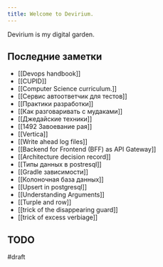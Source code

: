 ```yaml
---
title: Welcome to Devirium.
---
```


Devirium is my digital garden.

## Последние заметки
- [[Devops handbook]]
- [[CUPID]]
- [[Computer Science curriculum.]]
- [[Сервис автоответчик для тестов]]
- [[Практики разработки]]
- [[Как разговаривать с мудаками]]
- [[Джедайские техники]]
- [[1492 Завоевание рая]]
- [[Vertica]]
- [[Write ahead log files]]
- [[Backend for Frontend (BFF) as API Gateway]]
- [[Architecture decision record]]
- [[Типы данных в postresql]]
- [[Gradle зависимости]]
- [[Колоночная база данных]]
- [[Upsert in postgresql]]
- [[Understanding Arguments]]
- [[Turple and row]]
- [[trick of the disappearing guard]]
- [[trick of excess verbiage]]

## TODO

#draft
